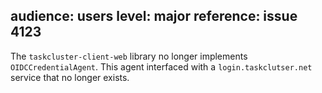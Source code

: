 audience: users
level: major
reference: issue 4123
---
The `taskcluster-client-web` library no longer implements `OIDCCredentialAgent`.  This agent interfaced with a `login.taskclutser.net` service that no longer exists.

